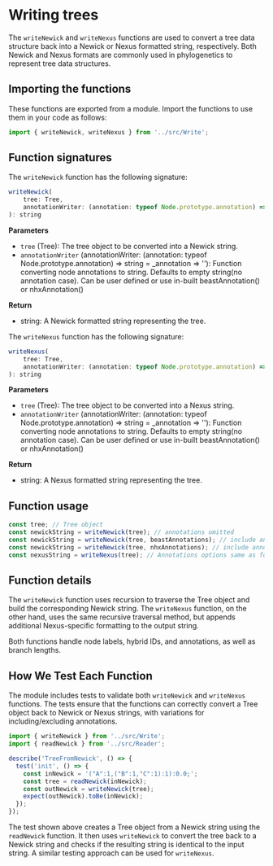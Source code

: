 # Writing trees

The `writeNewick` and `writeNexus` functions are used to convert a tree data structure back into a Newick or Nexus formatted string, respectively. Both Newick and Nexus formats are commonly used in phylogenetics to represent tree data structures.

## Importing the functions

These functions are exported from a module. Import the functions to use them in your code as follows:

```javascript
import { writeNewick, writeNexus } from '../src/Write';
```

## Function signatures

The `writeNewick` function has the following signature:

```javascript
writeNewick(
    tree: Tree,
    annotationWriter: (annotation: typeof Node.prototype.annotation) => string = _annotation => ''
): string 
```

**Parameters**

- `tree` (Tree): The tree object to be converted into a Newick string.
- `annotationWriter` (annotationWriter: (annotation: typeof Node.prototype.annotation) => string = _annotation => ''): Function converting node annotations to string. Defaults to empty string(no annotation case). Can be user defined or use in-built beastAnnotation() or nhxAnnotation()

**Return**

- string: A Newick formatted string representing the tree.

The `writeNexus` function has the following signature:

```javascript
writeNexus(
    tree: Tree,
    annotationWriter: (annotation: typeof Node.prototype.annotation) => string = _annotation => ''
): string 
```

**Parameters**

- `tree` (Tree): The tree object to be converted into a Nexus string.
- `annotationWriter` (annotationWriter: (annotation: typeof Node.prototype.annotation) => string = _annotation => ''): Function converting node annotations to string. Defaults to empty string(no annotation case). Can be user defined or use in-built beastAnnotation() or nhxAnnotation()

**Return**

- string: A Nexus formatted string representing the tree.

## Function usage

```javascript
const tree; // Tree object
const newickString = writeNewick(tree); // annotations omitted
const newickString = writeNewick(tree, beastAnnotations); // include annotations as in BEAST Newick
const newickString = writeNewick(tree, nhxAnnotations); // include annotations as in NHX
const nexusString = writeNexus(tree); // Annotations options same as for `writeNewick()`
```

## Function details

The `writeNewick` function uses recursion to traverse the Tree object and build the corresponding Newick string. The `writeNexus` function, on the other hand, uses the same recursive traversal method, but appends additional Nexus-specific formatting to the output string.

Both functions handle node labels, hybrid IDs, and annotations, as well as branch lengths.

## How We Test Each Function

The module includes tests to validate both `writeNewick` and `writeNexus` functions. The tests ensure that the functions can correctly convert a Tree object back to Newick or Nexus strings, with variations for including/excluding annotations.

```javascript
import { writeNewick } from '../src/Write';
import { readNewick } from '../src/Reader';

describe('TreeFromNewick', () => {
  test('init', () => {
    const inNewick = '("A":1,("B":1,"C":1):1):0.0;';
    const tree = readNewick(inNewick);
    const outNewick = writeNewick(tree);
    expect(outNewick).toBe(inNewick);
  });
});
```

The test shown above creates a Tree object from a Newick string using the `readNewick` function. It then uses `writeNewick` to convert the tree back to a Newick string and checks if the resulting string is identical to the input string. A similar testing approach can be used for `writeNexus`.